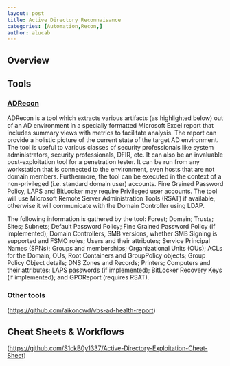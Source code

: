 ```yaml
---
layout: post
title: Active Directory Reconnaisance
categories: [Automation,Recon,]
author: alucab
---
```


## Overview

## Tools
### [ADRecon](https://github.com/sense-of-security/ADRecon)

ADRecon is a tool which extracts various artifacts (as highlighted below) out of an AD environment in a specially formatted Microsoft Excel report that includes summary views with metrics to facilitate analysis. The report can provide a holistic picture of the current state of the target AD environment. The tool is useful to various classes of security professionals like system administrators, security professionals, DFIR, etc. It can also be an invaluable post-exploitation tool for a penetration tester. It can be run from any workstation that is connected to the environment, even hosts that are not domain members. Furthermore, the tool can be executed in the context of a non-privileged (i.e. standard domain user) accounts. Fine Grained Password Policy, LAPS and BitLocker may require Privileged user accounts. The tool will use Microsoft Remote Server Administration Tools (RSAT) if available, otherwise it will communicate with the Domain Controller using LDAP.

The following information is gathered by the tool: Forest; Domain; Trusts; Sites; Subnets; Default Password Policy; Fine Grained Password Policy (if implemented); Domain Controllers, SMB versions, whether SMB Signing is supported and FSMO roles; Users and their attributes; Service Principal Names (SPNs); Groups and memberships; Organizational Units (OUs); ACLs for the Domain, OUs, Root Containers and GroupPolicy objects; Group Policy Object details; DNS Zones and Records; Printers; Computers and their attributes; LAPS passwords (if implemented); BitLocker Recovery Keys (if implemented); and GPOReport (requires RSAT).

### Other tools
(https://github.com/aikoncwd/vbs-ad-health-report)

## Cheat Sheets & Workflows

(https://github.com/S1ckB0y1337/Active-Directory-Exploitation-Cheat-Sheet)
